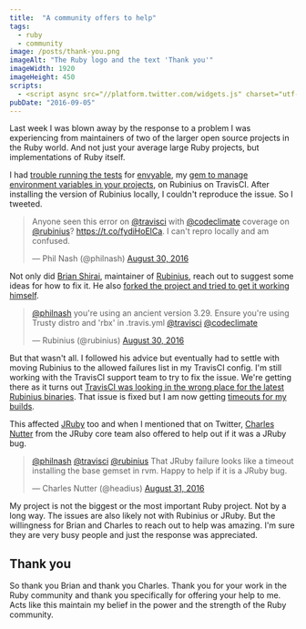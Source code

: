 ```yaml
---
title:  "A community offers to help"
tags:
  - ruby
  - community
image: /posts/thank-you.png
imageAlt: "The Ruby logo and the text 'Thank you'"
imageWidth: 1920
imageHeight: 450
scripts:
  - <script async src="//platform.twitter.com/widgets.js" charset="utf-8"></script>
pubDate: "2016-09-05"
---
```


Last week I was blown away by the response to a problem I was experiencing from maintainers of two of the larger open source projects in the Ruby world. And not just your average large Ruby projects, but implementations of Ruby itself.

I had [trouble running the tests](https://travis-ci.org/philnash/envyable/builds/156080057) for [envyable](https://github.com/philnash/envyable), my [gem to manage environment variables in your projects](https://www.twilio.com/blog/2015/02/managing-development-environment-variables-across-multiple-ruby-applications.html), on Rubinius on TravisCI. After installing the version of Rubinius locally, I couldn't reproduce the issue. So I tweeted.

<blockquote class="twitter-tweet" data-lang="en"><p lang="en" dir="ltr">Anyone seen this error on <a href="https://twitter.com/travisci">@travisci</a> with <a href="https://twitter.com/codeclimate">@codeclimate</a> coverage on <a href="https://twitter.com/rubinius">@rubinius</a>? <a href="https://t.co/fydiHoElCa">https://t.co/fydiHoElCa</a>. I can&#39;t repro locally and am confused.</p>&mdash; Phil Nash (@philnash) <a href="https://twitter.com/philnash/status/770542433901969409">August 30, 2016</a></blockquote>

Not only did [Brian Shirai](https://twitter.com/brixen), maintainer of [Rubinius](http://rubinius.com/), reach out to suggest some ideas for how to fix it. He also [forked the project and tried to get it working himself](https://github.com/rubinius/envyable/commit/fe574af226021f278b36f77278de3ad57768d7b2).

<blockquote class="twitter-tweet" data-conversation="none" data-lang="en"><p lang="en" dir="ltr"><a href="https://twitter.com/philnash">@philnash</a> you&#39;re using an ancient version 3.29. Ensure you&#39;re using Trusty distro and &#39;rbx&#39; in .travis.yml <a href="https://twitter.com/travisci">@travisci</a> <a href="https://twitter.com/codeclimate">@codeclimate</a></p>&mdash; Rubinius (@rubinius) <a href="https://twitter.com/rubinius/status/770647800514093056">August 30, 2016</a></blockquote>

But that wasn't all. I followed his advice but eventually had to settle with moving Rubinius to the allowed failures list in my TravisCI config. I'm still working with the TravisCI support team to try to fix the issue. We're getting there as it turns out [TravisCI was looking in the wrong place for the latest Rubinius binaries](https://github.com/travis-ci/travis-rubies/commit/308d29198f0eeec87bf10d9110eb1df45c7dbb13). That issue is fixed but I am now getting [timeouts for my builds](https://travis-ci.org/philnash/envyable/builds/157463309).

This affected [JRuby](http://jruby.org/) too and when I mentioned that on Twitter, [Charles Nutter](https://twitter.com/headius) from the JRuby core team also offered to help out if it was a JRuby bug.

<blockquote class="twitter-tweet" data-lang="en"><p lang="en" dir="ltr"><a href="https://twitter.com/philnash">@philnash</a> <a href="https://twitter.com/travisci">@travisci</a> <a href="https://twitter.com/rubinius">@rubinius</a> That JRuby failure looks like a timeout installing the base gemset in rvm. Happy to help if it is a JRuby bug.</p>&mdash; Charles Nutter (@headius) <a href="https://twitter.com/headius/status/770792465955557376">August 31, 2016</a></blockquote>

My project is not the biggest or the most important Ruby project. Not by a long way. The issues are also likely not with Rubinius or JRuby. But the willingness for Brian and Charles to reach out to help was amazing. I'm sure they are very busy people and just the response was appreciated.

## Thank you

So thank you Brian and thank you Charles. Thank you for your work in the Ruby community and thank you specifically for offering your help to me. Acts like this maintain my belief in the power and the strength of the Ruby community.
